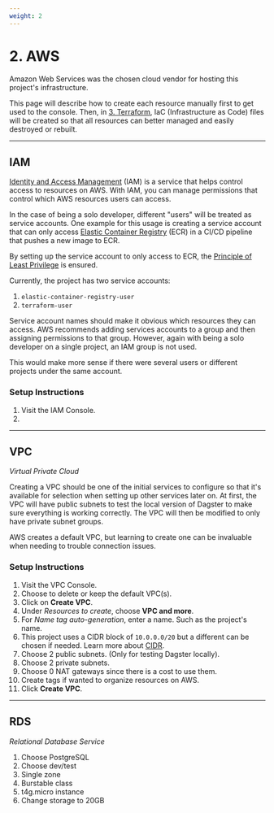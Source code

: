 ```yaml
---
weight: 2
---
```


# 2. AWS

Amazon Web Services was the chosen cloud vendor for hosting this project's infrastructure. 

This page will describe how to create each resource manually first to get used to the console. Then, in [3. Terraform](terraform.md), 
IaC (Infrastructure as Code) files will be created so that all resources can better managed and easily destroyed or rebuilt.

---

## IAM
[Identity and Access Management](https://docs.aws.amazon.com/IAM/latest/UserGuide/introduction.html) (IAM) is a service that helps control 
access to resources on AWS. With IAM, you can manage permissions that control which AWS resources users can access.

In the case of being a solo developer, different "users" will be treated as service accounts. One example for this usage is creating a service 
account that can only access [Elastic Container Registry](https://docs.aws.amazon.com/AmazonECR/latest/userguide/what-is-ecr.html) (ECR) in
a CI/CD pipeline that pushes a new image to ECR.

By setting up the service account to only access to ECR, 
the [Principle of Least Privilege](https://www.paloaltonetworks.com/cyberpedia/what-is-the-principle-of-least-privilege) is ensured.

Currently, the project has two service accounts:

1. `elastic-container-registry-user`
2. `terraform-user`

Service account names should make it obvious which resources they can access. AWS recommends adding services accounts to a group and then 
assigning permissions to that group. However, again with being a solo developer on a single project, an IAM group is not used.

This would make more sense if there were several users or different projects under the same account.

### Setup Instructions

1. Visit the IAM Console.
2. 

---

## VPC
_Virtual Private Cloud_

Creating a VPC should be one of the initial services to configure so that it's available for selection when setting up other services later on.
At first, the VPC will have public subnets to test the local version of Dagster to make sure everything is working correctly.
The VPC will then be modified to only have private subnet groups.

AWS creates a default VPC, but learning to create one can be invaluable when needing to trouble connection issues.

### Setup Instructions

1. Visit the VPC Console.
2. Choose to delete or keep the default VPC(s).
3. Click on **Create VPC**.
4. Under _Resources to create_, choose **VPC and more**.
5. For _Name tag auto-generation_, enter a name. Such as the project's name.
6. This project uses a CIDR block of `10.0.0.0/20` but a different can be chosen if needed. Learn more about [CIDR](https://aws.amazon.com/what-is/cidr/).
7. Choose 2 public subnets. (Only for testing Dagster locally).
8. Choose 2 private subnets.
9. Choose 0 NAT gateways since there is a cost to use them.
10. Create tags if wanted to organize resources on AWS.
11. Click **Create VPC**.

---

## RDS
_Relational Database Service_

1. Choose PostgreSQL
2. Choose dev/test
3. Single zone
4. Burstable class
5. t4g.micro  instance
6. Change storage to 20GB